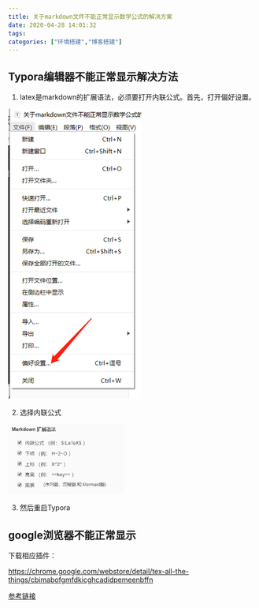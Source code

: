 ```yaml
---
title: 关于markdown文件不能正常显示数学公式的解决方案
date: 2020-04-28 14:01:32
tags:
categories: ["环境搭建","博客搭建"]
---
```


## Typora编辑器不能正常显示解决方法

1. latex是markdown的扩展语法，必须要打开内联公式。首先，打开偏好设置。

![](../images/20200428/01.png)

2.  选择内联公式

<img src="../images/20200428/02.png" alt="" style="zoom:60%;" />

3.  然后重启Typora

## google浏览器不能正常显示

下载相应插件：

<https://chrome.google.com/webstore/detail/tex-all-the-things/cbimabofgmfdkicghcadidpemeenbffn>



[参考链接]([https://yujunjiex.gitee.io/2018/08/16/%E7%BD%91%E9%A1%B5%E4%B8%8A%E6%95%B0%E5%AD%A6%E5%85%AC%E5%BC%8F%E6%98%BE%E7%A4%BA%E4%B8%8D%E6%AD%A3%E7%A1%AE%E7%9A%84%E8%A7%A3%E5%86%B3%E6%96%B9%E6%A1%88/](https://yujunjiex.gitee.io/2018/08/16/网页上数学公式显示不正确的解决方案/))